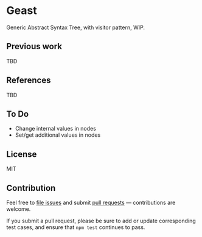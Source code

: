# Geast

Generic Abstract Syntax Tree, with visitor pattern, WIP.

## Previous work

TBD

## References

TBD

## To Do

- Change internal values in nodes
- Set/get additional values in nodes

## License

MIT

## Contribution

Feel free to [file issues](https://github.com/ajlopez/geast) and submit
[pull requests](https://github.com/ajlopez/geast/pulls) — contributions are
welcome.

If you submit a pull request, please be sure to add or update corresponding
test cases, and ensure that `npm test` continues to pass.

